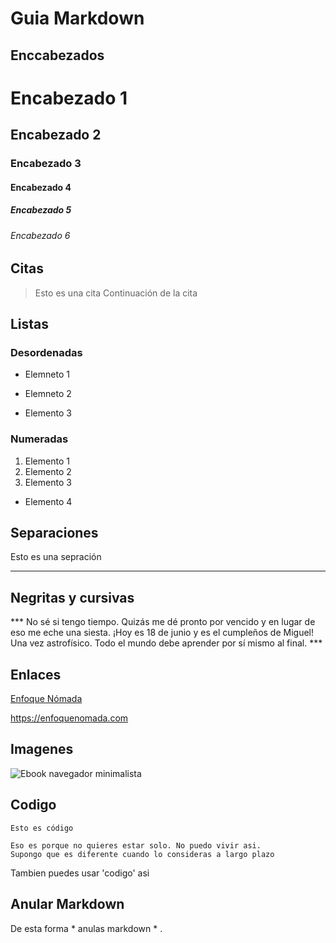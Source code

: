 # Guia Markdown

## Enccabezados
# Encabezado 1
## Encabezado 2
### Encabezado 3
#### Encabezado 4
##### Encabezado 5
###### Encabezado 6

## Citas
>Esto es una cita
>Continuación de la cita

## Listas
### Desordenadas 
- Elemneto 1
* Elemneto 2
+ Elemento 3

### Numeradas 
 1. Elemento 1
 2. Elemento 2
 3. Elemento 3
  - Elemento 4

## Separaciones
Esto es una sepración

---

## Negritas y cursivas
*** No sé si tengo tiempo. Quizás me dé pronto por vencido y en lugar de eso me eche una siesta. ¡Hoy es 18 de junio y es el cumpleños de Miguel! Una vez astrofísico. Todo el mundo debe aprender por sí mismo al final. ***

## Enlaces
[Enfoque Nómada](https://enfoquenomada.com "Productividad Movil")

<https://enfoquenomada.com>

## Imagenes

![Ebook navegador minimalista](https://enfoquenomada.com/wp-contect/uploads/2016/07/Crear-navegador-minimalista.jpg)

## Codigo 
    Esto es código

~~~
Eso es porque no quieres estar solo. No puedo vivir asi. 
Supongo que es diferente cuando lo consideras a largo plazo
~~~

Tambien puedes usar 'codigo' asi

## Anular Markdown
De esta forma \* anulas markdown * .
